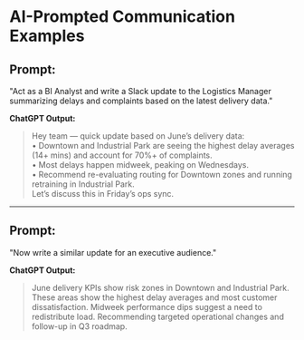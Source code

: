 # AI-Prompted Communication Examples

## Prompt:
"Act as a BI Analyst and write a Slack update to the Logistics Manager summarizing delays and complaints based on the latest delivery data."

**ChatGPT Output:**
> Hey team — quick update based on June’s delivery data:  
> • Downtown and Industrial Park are seeing the highest delay averages (14+ mins) and account for 70%+ of complaints.  
> • Most delays happen midweek, peaking on Wednesdays.  
> • Recommend re-evaluating routing for Downtown zones and running retraining in Industrial Park.  
> Let’s discuss this in Friday’s ops sync.

---

## Prompt:
"Now write a similar update for an executive audience."

**ChatGPT Output:**
> June delivery KPIs show risk zones in Downtown and Industrial Park. These areas show the highest delay averages and most customer dissatisfaction. Midweek performance dips suggest a need to redistribute load. Recommending targeted operational changes and follow-up in Q3 roadmap.
